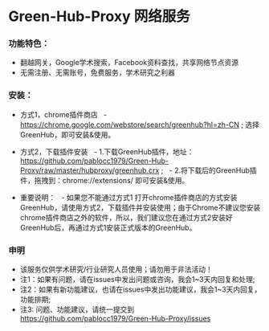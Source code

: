 
# Green-Hub-Proxy 网络服务

### 功能特色：
 - 翻越网关，Google学术搜索，Facebook资料查找，共享网络节点资源
 - 无需注册、无需账号，免费服务，学术研究之利器

### 安装：
 - 方式1，chrome插件商店
   - https://chrome.google.com/webstore/search/greenhub?hl=zh-CN ; 选择GreenHub，即可安装&使用。
  
 - 方式2，下载插件安装
   - 1.下载GreenHub插件，地址：https://github.com/pablocc1979/Green-Hub-Proxy/raw/master/hubproxy/greenhub.crx ; 
   - 2.将下载后的GreenHub插件，拖拽到：chrome://extensions/ 即可安装&使用。
 - 重要说明：
   - 如果您不能通过方式1 打开chrome插件商店的方式安装GreenHub，请使用方式2，下载插件并安装使用；由于Chrome不建议您安装chrome插件商店之外的软件，所以，我们建议您在通过方式2安装好GreenHub后，再通过方式1安装正式版本的GreenHub。

### 申明
- 该服务仅供学术研究/行业研究人员使用；请勿用于非法活动！
- 注1：如果有问题，请在issues中发出问题或咨询，我会1~3天内回复和处理; 
- 注2：如果有新功能建议，也请在issues中发出功能建议，我会1~3天内回复，功能排期; 
- 注3: 问题、功能建议，请统一提交到 https://github.com/pablocc1979/Green-Hub-Proxy/issues
